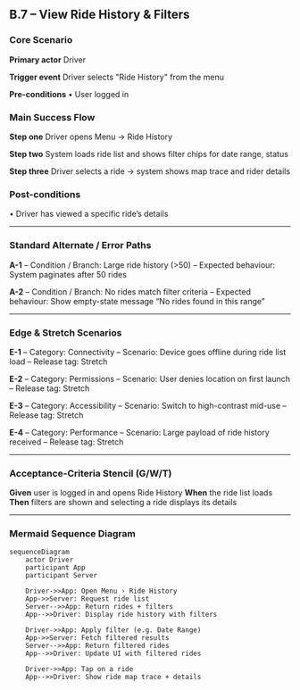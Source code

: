 ## B.7 – View Ride History & Filters <MVP>

### Core Scenario

**Primary actor**
Driver

**Trigger event**
Driver selects "Ride History" from the menu

**Pre-conditions**
• User logged in

### Main Success Flow

**Step one**
Driver opens Menu → Ride History

**Step two**
System loads ride list and shows filter chips for date range, status

**Step three**
Driver selects a ride → system shows map trace and rider details

### Post-conditions

• Driver has viewed a specific ride’s details

---

### Standard Alternate / Error Paths

**A-1**
– Condition / Branch: Large ride history (>50)
– Expected behaviour: System paginates after 50 rides

**A-2**
– Condition / Branch: No rides match filter criteria
– Expected behaviour: Show empty-state message “No rides found in this range”

---

### Edge & Stretch Scenarios

**E-1**
– Category: Connectivity
– Scenario: Device goes offline during ride list load
– Release tag: Stretch

**E-2**
– Category: Permissions
– Scenario: User denies location on first launch
– Release tag: Stretch

**E-3**
– Category: Accessibility
– Scenario: Switch to high-contrast mid-use
– Release tag: Stretch

**E-4**
– Category: Performance
– Scenario: Large payload of ride history received
– Release tag: Stretch

---

### Acceptance-Criteria Stencil (G/W/T)

**Given** user is logged in and opens Ride History
**When** the ride list loads
**Then** filters are shown and selecting a ride displays its details

---

### Mermaid Sequence Diagram

```mermaid
sequenceDiagram
    actor Driver
    participant App
    participant Server

    Driver->>App: Open Menu › Ride History
    App->>Server: Request ride list
    Server-->>App: Return rides + filters
    App-->>Driver: Display ride history with filters

    Driver->>App: Apply filter (e.g. Date Range)
    App->>Server: Fetch filtered results
    Server-->>App: Return filtered rides
    App-->>Driver: Update UI with filtered rides

    Driver->>App: Tap on a ride
    App-->>Driver: Show ride map trace + details
```
